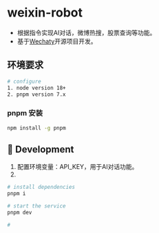 # weixin-robot

- 根据指令实现AI对话，微博热搜，股票查询等功能。
- 基于[Wechaty](http://github.com/wechaty/wechaty)开源项目开发。

## 环境要求
```bash
# configure
1. node version 18+
2. pnpm version 7.x
```


### pnpm 安装
```bash
npm install -g pnpm
```

## 🚀 Development
1. 配置环境变量：API_KEY，用于AI对话功能。
2. 
```bash
# install dependencies
pnpm i

# start the service
pnpm dev

# 
```
